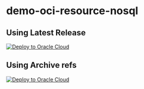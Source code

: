 # demo-oci-resource-nosql

## Using Latest Release

[![Deploy to Oracle Cloud](https://oci-resourcemanager-plugin.plugins.oci.oraclecloud.com/latest/deploy-to-oracle-cloud.svg)](https://cloud.oracle.com/resourcemanager/stacks/create?zipUrl=https://github.com/dario-vega/demo-oci-resource-nosql/releases/download/v-1.0/stack.zip)


## Using Archive refs



[![Deploy to Oracle Cloud](https://oci-resourcemanager-plugin.plugins.oci.oraclecloud.com/latest/deploy-to-oracle-cloud.svg)](https://cloud.oracle.com/resourcemanager/stacks/create?zipUrl=https://github.com/dario-vega/demo-oci-resource-nosql/archive/refs/heads/main.zip)

